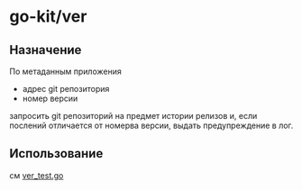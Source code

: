 # go-kit/ver

## Назначение

По метаданным приложения
* адрес git репозитория
* номер версии

запросить git репозиторий на предмет истории релизов и, если послений отличается от номерва версии, выдать предупреждение в лог.

## Использование

см [ver_test.go](ver_test.go)